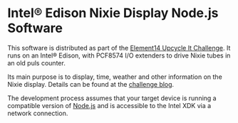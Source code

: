 Intel® Edison Nixie Display Node.js Software
===========================================

This software is distributed as part of the
[Element14 Upcycle It Challenge](https://www.element14.com/community/community/design-challenges/upcycleit). 
It runs on an Intel® Edison, with PCF8574 I/O extenders to drive Nixie tubes in an old puls counter.

Its main purpose is to display, time, weather and other information on the Nixie display.
Details can be found at the [challenge blog](https://www.element14.com/community/community/design-challenges/upcycleit/blog/2017/03/22/upcycle-it-with-edison-upcycled-nixie-display-1-introduction).

The development process assumes that your target device is running a compatible version of
[Node.js](http://nodejs.org) and is accessible to the Intel XDK via a network
connection.


